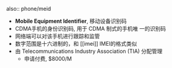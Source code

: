 also:: phone/meid
- **Mobile Equipment Identifier**, 移动设备识别码
- CDMA手机的身份识别码, 用于 CDMA 制式的手机唯 一的识别码
- 网络端可以对该手机进行跟踪和监管
- 数字范围是十六进制的，和 [[imei]] IMEI的格式类似
- 由 Telecommunications Industry Association (TIA) 分配管理
  - 申请付费, $8000/M